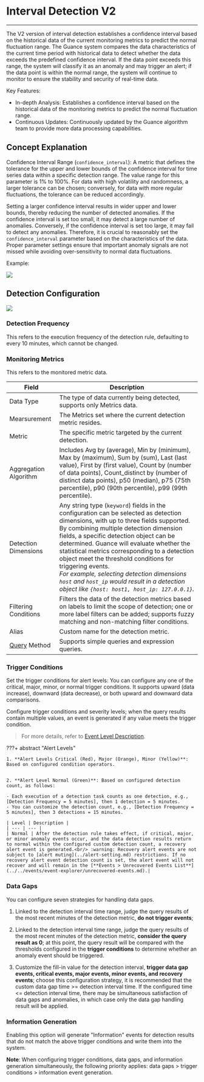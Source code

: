 # Interval Detection V2
---

The V2 version of interval detection establishes a confidence interval based on the historical data of the current monitoring metrics to predict the normal fluctuation range. The Guance system compares the data characteristics of the current time period with historical data to detect whether the data exceeds the predefined confidence interval. If the data point exceeds this range, the system will classify it as an anomaly and may trigger an alert; if the data point is within the normal range, the system will continue to monitor to ensure the stability and security of real-time data.

Key Features:

- In-depth Analysis: Establishes a confidence interval based on the historical data of the monitoring metrics to predict the normal fluctuation range.
- Continuous Updates: Continuously updated by the Guance algorithm team to provide more data processing capabilities.

## Concept Explanation

Confidence Interval Range (`confidence_interval`): A metric that defines the tolerance for the upper and lower bounds of the confidence interval for time series data within a specific detection range. The value range for this parameter is 1% to 100%. For data with high volatility and randomness, a larger tolerance can be chosen; conversely, for data with more regular fluctuations, the tolerance can be reduced accordingly.

Setting a larger confidence interval results in wider upper and lower bounds, thereby reducing the number of detected anomalies. If the confidence interval is set too small, it may detect a large number of anomalies. Conversely, if the confidence interval is set too large, it may fail to detect any anomalies. Therefore, it is crucial to reasonably set the `confidence_interval` parameter based on the characteristics of the data. Proper parameter settings ensure that important anomaly signals are not missed while avoiding over-sensitivity to normal data fluctuations.

Example:

![](../img/interval-v2-example.png)

## Detection Configuration

![](../img/interval-v2.png)

### Detection Frequency

This refers to the execution frequency of the detection rule, defaulting to every 10 minutes, which cannot be changed.

### Monitoring Metrics

This refers to the monitored metric data.

| Field | Description |
| --- | --- |
| Data Type | The type of data currently being detected, supports only Metrics data. |
| Mearsurement | The Metrics set where the current detection metric resides. |
| Metric | The specific metric targeted by the current detection. |
| Aggregation Algorithm | Includes Avg by (average), Min by (minimum), Max by (maximum), Sum by (sum), Last (last value), First by (first value), Count by (number of data points), Count_distinct by (number of distinct data points), p50 (median), p75 (75th percentile), p90 (90th percentile), p99 (99th percentile). |
| Detection Dimensions | Any string type (`keyword`) fields in the configuration can be selected as detection dimensions, with up to three fields supported. By combining multiple detection dimension fields, a specific detection object can be determined. Guance will evaluate whether the statistical metrics corresponding to a detection object meet the threshold conditions for triggering events.<br/>*For example, selecting detection dimensions `host` and `host_ip` would result in a detection object like `{host: host1, host_ip: 127.0.0.1}`.* |
| Filtering Conditions | Filters the data of the detection metrics based on labels to limit the scope of detection; one or more label filters can be added; supports fuzzy matching and non-matching filter conditions. |
| Alias | Custom name for the detection metric. |
| [Query](../../scene/visual-chart/chart-query.md) Method | Supports simple queries and expression queries. |

### Trigger Conditions

Set the trigger conditions for alert levels: You can configure any one of the critical, major, minor, or normal trigger conditions. It supports upward (data increase), downward (data decrease), or both upward and downward data comparisons.

Configure trigger conditions and severity levels; when the query results contain multiple values, an event is generated if any value meets the trigger condition.

> For more details, refer to [Event Level Description](event-level-description.md).

???+ abstract "Alert Levels"

    1. **Alert Levels Critical (Red), Major (Orange), Minor (Yellow)**: Based on configured condition operators.
  

    2. **Alert Level Normal (Green)**: Based on configured detection count, as follows:

	- Each execution of a detection task counts as one detection, e.g., [Detection Frequency = 5 minutes], then 1 detection = 5 minutes.    
	- You can customize the detection count, e.g., [Detection Frequency = 5 minutes], then 3 detections = 15 minutes.   

	| Level | Description |
	| --- | --- |
	| Normal | After the detection rule takes effect, if critical, major, or minor anomaly events occur, and the data detection results return to normal within the configured custom detection count, a recovery alert event is generated.<br/> :warning: Recovery alert events are not subject to [alert muting](../alert-setting.md) restrictions. If no recovery alert event detection count is set, the alert event will not recover and will remain in the [**Events > Unrecovered Events List**](../../events/event-explorer/unrecovered-events.md).|
	

### Data Gaps

You can configure seven strategies for handling data gaps.

1. Linked to the detection interval time range, judge the query results of the most recent minutes of the detection metric, **do not trigger events**;

2. Linked to the detection interval time range, judge the query results of the most recent minutes of the detection metric, **consider the query result as 0**; at this point, the query result will be compared with the thresholds configured in the **trigger conditions** to determine whether an anomaly event should be triggered.

3. Customize the fill-in value for the detection interval, **trigger data gap events, critical events, major events, minor events, and recovery events**; choose this configuration strategy, it is recommended that the custom data gap time >= detection interval time. If the configured time <= detection interval time, there may be simultaneous satisfaction of data gaps and anomalies, in which case only the data gap handling result will be applied.


### Information Generation

Enabling this option will generate "Information" events for detection results that do not match the above trigger conditions and write them into the system.

**Note**: When configuring trigger conditions, data gaps, and information generation simultaneously, the following priority applies: data gaps > trigger conditions > information event generation.